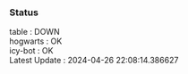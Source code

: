 ### Status


table : DOWN  
hogwarts : OK  
icy-bot : OK  
Latest Update : 2024-04-26 22:08:14.386627
